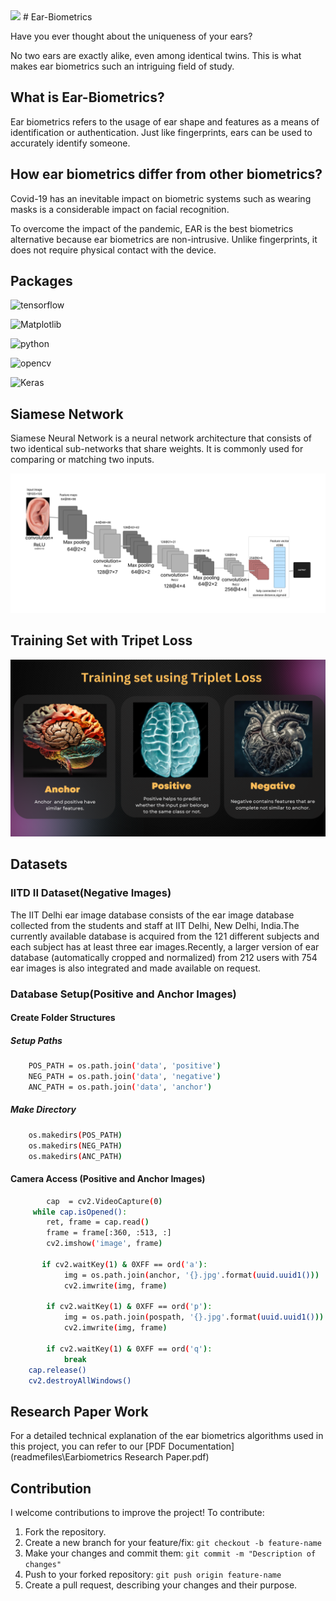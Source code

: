 <img src="readmefiles/Creative Studio Name LinkedIn Article Cover.png">
# Ear-Biometrics

Have you ever thought about the uniqueness of your ears? 

No two ears are exactly alike, even among identical twins. This is what makes ear biometrics such an intriguing field of study. 
## What is Ear-Biometrics?
Ear biometrics refers to the usage of ear shape and features as a means of identification or authentication. Just like fingerprints, ears can be used to accurately identify someone.
## How ear biometrics differ from other biometrics?
Covid-19 has an inevitable impact on biometric systems such as wearing masks is a considerable impact on facial recognition.

To overcome the impact of the pandemic, EAR is the best biometrics alternative because ear biometrics are non-intrusive. Unlike fingerprints, it does not require physical contact with the device.
## Packages 
![tensorflow](https://img.shields.io/badge/TensorFlow-grey?style=for-the-badge&logo=tensorflow)

![Matplotlib](https://img.shields.io/badge/matplotlib-grey?style=for-the-badge&logo=matplotlib)

![python](https://img.shields.io/badge/Python-grey?style=for-the-badge&logo=python)

![opencv](https://img.shields.io/badge/opencv-grey?style=for-the-badge&logo=opencv)

![Keras](https://img.shields.io/badge/Keras-grey?style=for-the-badge&logo=keras)
## Siamese Network

Siamese Neural Network is a neural network architecture that consists of two identical sub-networks that share weights. It is commonly used for comparing or matching two inputs.

<img src="readmefiles/siamese .png">

## Training Set with Tripet Loss

<img src="readmefiles/triplet loss.png">

## Datasets

### IITD II Dataset(Negative Images)
The IIT Delhi ear image database consists of the ear image database collected from the students and staff at IIT Delhi, New Delhi, India.The currently available database is acquired from the 121 different subjects and each subject has at least three ear images.Recently, a larger version of ear database (automatically cropped and normalized) from 212 users with 754 ear images is also integrated and made available on request.

### Database Setup(Positive and Anchor Images)
#### Create Folder Structures
##### Setup Paths
```bash
    POS_PATH = os.path.join('data', 'positive')
    NEG_PATH = os.path.join('data', 'negative')
    ANC_PATH = os.path.join('data', 'anchor')
```
##### Make Directory
```bash
    os.makedirs(POS_PATH)
    os.makedirs(NEG_PATH)
    os.makedirs(ANC_PATH)
```
#### Camera Access (Positive and Anchor Images)
```bash
        cap  = cv2.VideoCapture(0)
     while cap.isOpened():
        ret, frame = cap.read()  
        frame = frame[:360, :513, :]
        cv2.imshow('image', frame)   
        
       if cv2.waitKey(1) & 0XFF == ord('a'):
            img = os.path.join(anchor, '{}.jpg'.format(uuid.uuid1()))
            cv2.imwrite(img, frame)
            
        if cv2.waitKey(1) & 0XFF == ord('p'):
            img = os.path.join(pospath, '{}.jpg'.format(uuid.uuid1()))
            cv2.imwrite(img, frame)
            
        if cv2.waitKey(1) & 0XFF == ord('q'):
            break
    cap.release()
    cv2.destroyAllWindows()    
```
## Research Paper Work
For a detailed technical explanation of the ear biometrics algorithms used in this project, you can refer to our [PDF Documentation](readmefiles\Earbiometrics Research Paper.pdf)

## Contribution

I welcome contributions to improve the project! To contribute:

1. Fork the repository.
2. Create a new branch for your feature/fix: `git checkout -b feature-name`
3. Make your changes and commit them: `git commit -m "Description of changes"`
4. Push to your forked repository: `git push origin feature-name`
5. Create a pull request, describing your changes and their purpose.




